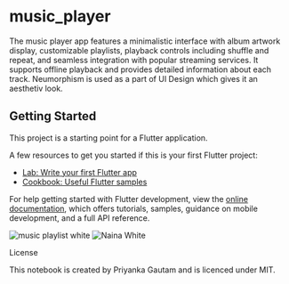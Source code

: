 # music_player

The music player app features a minimalistic interface with album artwork display, customizable playlists, playback controls including shuffle and repeat, and seamless integration with popular streaming services. It supports offline playback and provides detailed information about each track.
Neumorphism is used as a part of UI Design which gives it an aesthetiv look.


## Getting Started

This project is a starting point for a Flutter application.

A few resources to get you started if this is your first Flutter project:

- [Lab: Write your first Flutter app](https://docs.flutter.dev/get-started/codelab)
- [Cookbook: Useful Flutter samples](https://docs.flutter.dev/cookbook)

For help getting started with Flutter development, view the
[online documentation](https://docs.flutter.dev/), which offers tutorials,
samples, guidance on mobile development, and a full API reference.

![music playlist white](https://github.com/priyankanit/music_player/assets/26275749/75bd9003-2778-4184-8727-1ef68ddec394)
![Naina White](https://github.com/priyankanit/music_player/assets/26275749/d73bd0f9-3cab-418d-9947-8b0cdb761240)


License

This notebook is created by Priyanka Gautam and is licenced under MIT.
